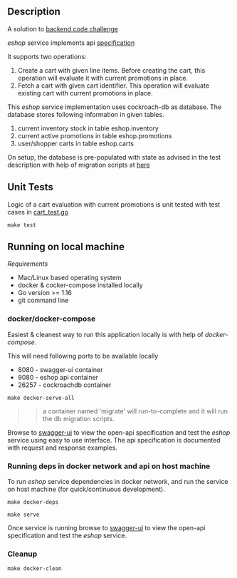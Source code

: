 ## Description

A solution to [backend code challenge](./docs/backend_code_challenge.pdf)

*eshop* service implements api [specification](./api/openapi.yaml)

It supports two operations:
1. Create a cart with given line items. Before creating the cart, this operation will evaluate it with current promotions in place.
2. Fetch a cart with given cart identifier. This operation will evaluate existing cart with current promotions in place.  


This *eshop* service implementation uses cockroach-db as database. The database stores following information in given tables.
1. current inventory stock in table eshop.inventory
2. current active promotions in table eshop.promotions
3. user/shopper carts in table eshop.carts

On setup, the database is pre-populated with state as advised in the test description with help of migration scripts at [here](./scripts/db/migrations)

## Unit Tests

Logic of a cart evaluation with current promotions is unit tested with test cases in [cart_test.go](./internal/eshop/cart_test.go)

```
make test
```

## Running on local machine

*Requirements*
* Mac/Linux based operating system
* docker & cocker-compose installed locally
* Go version >= 1.16
* git command line

### docker/docker-compose
Easiest & cleanest way to run this application locally is with help of *docker-compose*.

This will need following ports to be available locally
* 8080  - swagger-ui container
* 9080  - eshop api container
* 26257 - cockroachdb container

```
make docker-serve-all
```

>> a container named 'migrate' will run-to-complete and it will run the db migration scripts.

Browse to [swagger-ui](http://localhost:8080) to view the open-api specification and test the *eshop* service using easy to use interface. The api specification is documented with request and response examples.


### Running deps in docker network and api on host machine

To run *eshop* service dependencies in docker network, and run the service on host machine (for quick/continuous development).

```
make docker-deps

make serve
```

Once service is running browse to [swagger-ui](http://localhost:8080) to view the open-api specification and test the *eshop* service.

### Cleanup

```
make docker-clean
``` 





